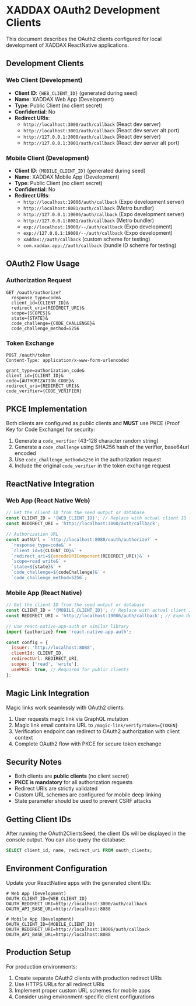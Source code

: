 # XADDAX OAuth2 Development Clients

This document describes the OAuth2 clients configured for local development of XADDAX ReactNative applications.

## Development Clients

### Web Client (Development)
- **Client ID**: `{WEB_CLIENT_ID}` (generated during seed)
- **Name**: XADDAX Web App (Development)
- **Type**: Public Client (no client secret)
- **Confidential**: No
- **Redirect URIs**:
  - `http://localhost:3000/auth/callback` (React dev server)
  - `http://localhost:3001/auth/callback` (React dev server alt port)
  - `http://127.0.0.1:3000/auth/callback` (React dev server)
  - `http://127.0.0.1:3001/auth/callback` (React dev server alt port)

### Mobile Client (Development)
- **Client ID**: `{MOBILE_CLIENT_ID}` (generated during seed)
- **Name**: XADDAX Mobile App (Development)
- **Type**: Public Client (no client secret)
- **Confidential**: No
- **Redirect URIs**:
  - `http://localhost:19006/auth/callback` (Expo development server)
  - `http://localhost:8081/auth/callback` (Metro bundler)
  - `http://127.0.0.1:19006/auth/callback` (Expo development server)
  - `http://127.0.0.1:8081/auth/callback` (Metro bundler)
  - `exp://localhost:19000/--/auth/callback` (Expo development)
  - `exp://127.0.0.1:19000/--/auth/callback` (Expo development)
  - `xaddax://auth/callback` (custom scheme for testing)
  - `com.xaddax.app://auth/callback` (bundle ID scheme for testing)

## OAuth2 Flow Usage

### Authorization Request
```
GET /oauth/authorize?
  response_type=code&
  client_id={CLIENT_ID}&
  redirect_uri={REDIRECT_URI}&
  scope={SCOPES}&
  state={STATE}&
  code_challenge={CODE_CHALLENGE}&
  code_challenge_method=S256
```

### Token Exchange
```
POST /oauth/token
Content-Type: application/x-www-form-urlencoded

grant_type=authorization_code&
client_id={CLIENT_ID}&
code={AUTHORIZATION_CODE}&
redirect_uri={REDIRECT_URI}&
code_verifier={CODE_VERIFIER}
```

## PKCE Implementation

Both clients are configured as public clients and **MUST** use PKCE (Proof Key for Code Exchange) for security:

1. Generate a `code_verifier` (43-128 character random string)
2. Generate a `code_challenge` using SHA256 hash of the verifier, base64url encoded
3. Use `code_challenge_method=S256` in the authorization request
4. Include the original `code_verifier` in the token exchange request

## ReactNative Integration

### Web App (React Native Web)
```javascript
// Get the client ID from the seed output or database
const CLIENT_ID = '{WEB_CLIENT_ID}'; // Replace with actual client ID from seed
const REDIRECT_URI = 'http://localhost:3000/auth/callback';

// Authorization URL
const authUrl = `http://localhost:8088/oauth/authorize?` +
  `response_type=code&` +
  `client_id=${CLIENT_ID}&` +
  `redirect_uri=${encodeURIComponent(REDIRECT_URI)}&` +
  `scope=read write&` +
  `state=${state}&` +
  `code_challenge=${codeChallenge}&` +
  `code_challenge_method=S256`;
```

### Mobile App (React Native)
```javascript
// Get the client ID from the seed output or database
const CLIENT_ID = '{MOBILE_CLIENT_ID}'; // Replace with actual client ID from seed
const REDIRECT_URI = 'http://localhost:19006/auth/callback'; // Expo dev server

// Use react-native-app-auth or similar library
import {authorize} from 'react-native-app-auth';

const config = {
  issuer: 'http://localhost:8088',
  clientId: CLIENT_ID,
  redirectUrl: REDIRECT_URI,
  scopes: ['read', 'write'],
  usePKCE: true, // Required for public clients
};
```

## Magic Link Integration

Magic links work seamlessly with OAuth2 clients:

1. User requests magic link via GraphQL mutation
2. Magic link email contains URL to `/magic-link/verify?token={TOKEN}`
3. Verification endpoint can redirect to OAuth2 authorization with client context
4. Complete OAuth2 flow with PKCE for secure token exchange

## Security Notes

- Both clients are **public clients** (no client secret)
- **PKCE is mandatory** for all authorization requests
- Redirect URIs are strictly validated
- Custom URL schemes are configured for mobile deep linking
- State parameter should be used to prevent CSRF attacks

## Getting Client IDs

After running the OAuth2ClientsSeed, the client IDs will be displayed in the console output. You can also query the database:

```sql
SELECT client_id, name, redirect_uri FROM oauth_clients;
```

## Environment Configuration

Update your ReactNative apps with the generated client IDs:

```env
# Web App (Development)
OAUTH_CLIENT_ID={WEB_CLIENT_ID}
OAUTH_REDIRECT_URI=http://localhost:3000/auth/callback
OAUTH_API_BASE_URL=http://localhost:8088

# Mobile App (Development)
OAUTH_CLIENT_ID={MOBILE_CLIENT_ID}
OAUTH_REDIRECT_URI=http://localhost:19006/auth/callback
OAUTH_API_BASE_URL=http://localhost:8088
```

## Production Setup

For production environments:
1. Create separate OAuth2 clients with production redirect URIs
2. Use HTTPS URLs for all redirect URIs
3. Implement proper custom URL schemes for mobile apps
4. Consider using environment-specific client configurations
